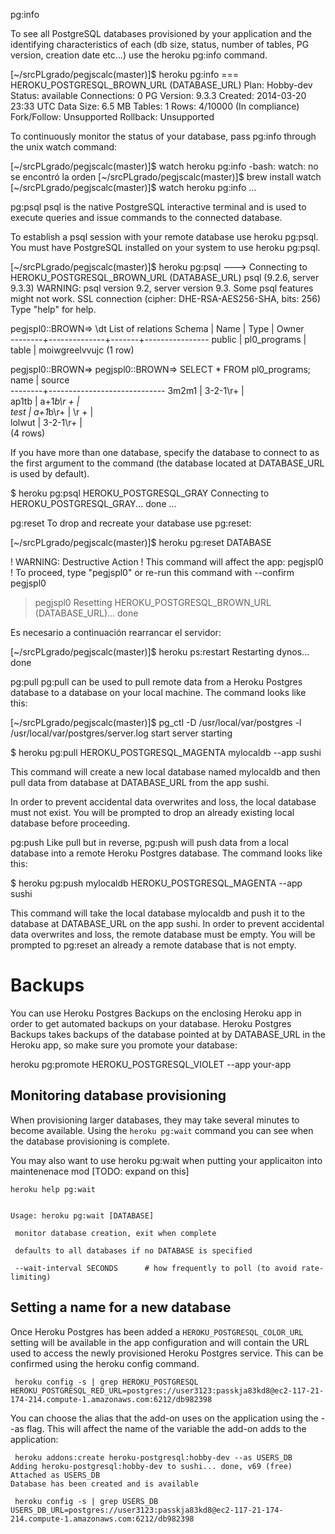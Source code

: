  pg:info

To see all PostgreSQL databases provisioned by your application and the identifying characteristics of each (db size, status, number of tables, PG version, creation date etc…) use the heroku pg:info command.

[~/srcPLgrado/pegjscalc(master)]$ heroku pg:info
=== HEROKU_POSTGRESQL_BROWN_URL (DATABASE_URL)
Plan:        Hobby-dev
Status:      available
Connections: 0
PG Version:  9.3.3
Created:     2014-03-20 23:33 UTC
Data Size:   6.5 MB
Tables:      1
Rows:        4/10000 (In compliance)
Fork/Follow: Unsupported
Rollback:    Unsupported

To continuously monitor the status of your database, pass pg:info through the unix watch command:

[~/srcPLgrado/pegjscalc(master)]$ watch heroku pg:info
-bash: watch: no se encontró la orden
[~/srcPLgrado/pegjscalc(master)]$ brew install watch
[~/srcPLgrado/pegjscalc(master)]$ watch heroku pg:info
...

pg:psql
psql is the native PostgreSQL interactive terminal and is used to execute queries and issue commands to the connected database.

To establish a psql session with your remote database use heroku pg:psql. You must have PostgreSQL installed on your system to use heroku pg:psql.

[~/srcPLgrado/pegjscalc(master)]$ heroku pg:psql
---> Connecting to HEROKU_POSTGRESQL_BROWN_URL (DATABASE_URL)
psql (9.2.6, server 9.3.3)
WARNING: psql version 9.2, server version 9.3.
         Some psql features might not work.
SSL connection (cipher: DHE-RSA-AES256-SHA, bits: 256)
Type "help" for help.

pegjspl0::BROWN=> \dt
               List of relations
 Schema |     Name     | Type  |     Owner      
--------+--------------+-------+----------------
 public | pl0_programs | table | moiwgreelvvujc
(1 row)

pegjspl0::BROWN=> 
pegjspl0::BROWN=> SELECT * FROM pl0_programs;
  name  |           source            
--------+-----------------------------
 3m2m1  |                     3-2-1\r+
        |           
 ap1tb  | a+1*b\r                    +
        |           
 test   |                     a+1*b\r+
        |           \r               +
        |           
 lolwut |                     3-2-1\r+
        |           
(4 rows)

If you have more than one database, specify the database to connect to as the first argument to the command (the database located at DATABASE_URL is used by default).

$ heroku pg:psql HEROKU_POSTGRESQL_GRAY
Connecting to HEROKU_POSTGRESQL_GRAY... done
...

pg:reset
To drop and recreate your database use pg:reset:

[~/srcPLgrado/pegjscalc(master)]$ heroku pg:reset DATABASE

 !    WARNING: Destructive Action
 !    This command will affect the app: pegjspl0
 !    To proceed, type "pegjspl0" or re-run this command with --confirm pegjspl0

> pegjspl0
Resetting HEROKU_POSTGRESQL_BROWN_URL (DATABASE_URL)... done

Es necesario a continuación rearrancar el servidor:

[~/srcPLgrado/pegjscalc(master)]$ heroku ps:restart
Restarting dynos... done

pg:pull
pg:pull can be used to pull remote data from a Heroku Postgres database to a database on your local machine. The command looks like this:

[~/srcPLgrado/pegjscalc(master)]$ pg_ctl -D /usr/local/var/postgres -l /usr/local/var/postgres/server.log start
server starting

$ heroku pg:pull HEROKU_POSTGRESQL_MAGENTA mylocaldb --app sushi

This command will create a new local database named mylocaldb and then pull data from database at DATABASE_URL from the app sushi.

In order to prevent accidental data overwrites and loss, the local database must not exist. You will be prompted to drop an already existing local database before proceeding.

pg:push
Like pull but in reverse, pg:push will push data from a local database into a remote Heroku Postgres database. The command looks like this:

$ heroku pg:push mylocaldb HEROKU_POSTGRESQL_MAGENTA --app sushi

This command will take the local database mylocaldb and push it to the database at DATABASE_URL on the app sushi. In order to prevent accidental data overwrites and loss, the remote database must be empty. You will be prompted to pg:reset an already a remote database that is not empty.



# Backups

You can use Heroku Postgres Backups on the enclosing Heroku app in order to get automated backups on your database. Heroku Postgres Backups takes backups of the database pointed at by DATABASE_URL in the Heroku app, so make sure you promote your database:

heroku pg:promote HEROKU_POSTGRESQL_VIOLET --app your-app



## Monitoring database provisioning 

When provisioning larger databases, they may take several minutes to become available.  Using the `heroku pg:wait` command you can see when the database provisioning is complete.

You may also want to use heroku pg:wait when putting your applicaiton into maintenenace mod [TODO: expand on this]

```
heroku help pg:wait


Usage: heroku pg:wait [DATABASE]

 monitor database creation, exit when complete

 defaults to all databases if no DATABASE is specified

 --wait-interval SECONDS      # how frequently to poll (to avoid rate-limiting)
```

## Setting a name for a new database 

Once Heroku Postgres has been added a `HEROKU_POSTGRESQL_COLOR_URL` setting will be available in the app configuration and will contain the URL used to access the newly provisioned Heroku Postgres service. This can be confirmed using the heroku config command.

```
 heroku config -s | grep HEROKU_POSTGRESQL
HEROKU_POSTGRESQL_RED_URL=postgres://user3123:passkja83kd8@ec2-117-21-174-214.compute-1.amazonaws.com:6212/db982398
```
You can choose the alias that the add-on uses on the application using the --as flag. This will affect the name of the variable the add-on adds to the application:

```
 heroku addons:create heroku-postgresql:hobby-dev --as USERS_DB
Adding heroku-postgresql:hobby-dev to sushi... done, v69 (free)
Attached as USERS_DB
Database has been created and is available

 heroku config -s | grep USERS_DB
USERS_DB_URL=postgres://user3123:passkja83kd8@ec2-117-21-174-214.compute-1.amazonaws.com:6212/db982398
```

